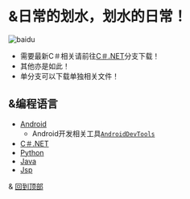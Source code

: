 &日常的划水，划水的日常！
=======================
![baidu](http://www.baidu.com/img/bdlogo.gif"百度logo")
* 需要最新C＃相关请前往[C＃.NET](https://github.com/CXY-YSL/MGZDTS/tree/C%23.NET)分支下载！
* 其他亦是如此！
* 单分支可以下载单独相关文件！

&编程语言
-------
* [Android](https://github.com/CXY-YSL/MGZDTS/tree/Android)
  * Android开发相关工具[`AndroidDevTools`](https://www.androiddevtools.cn/)
* [C＃.NET](https://github.com/CXY-YSL/MGZDTS/tree/C%23.NET"鼠标悬停")
* [Python](https://github.com/CXY-YSL/MGZDTS/tree/Python)
* [Java](https://www.oracle.com/java/)
* [Jsp](https://github.com/CXY-YSL/MGZDTS/tree/Jsp)

& [回到顶部](#readme)
